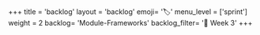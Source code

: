 +++
title = 'backlog'
layout = 'backlog'
emoji= '🏷️'
menu_level = ['sprint']
weight = 2
backlog= 'Module-Frameworks'
backlog_filter= '📅 Week 3'
+++
